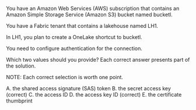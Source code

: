 

You have an Amazon Web Services (AWS) subscription that contains an Amazon Simple Storage Service (Amazon S3) bucket named bucketl.

You have a Fabric tenant that contains a lakehouse named LH1.

In LH1, you plan to create a OneLake shortcut to bucketl.

You need to configure authentication for the connection.

Which two values should you provide? Each correct answer presents part of the solution.

NOTE: Each correct selection is worth one point.

A. the shared access signature (SAS) token
B. the secret access key (correct)
C. the access ID
D. the access key ID (correct)
E. the certificate thumbprint